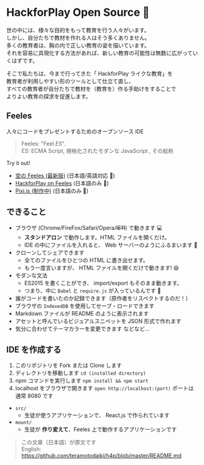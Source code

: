 # HackforPlay Open Source 🏫  


世の中には、様々な目的をもって教育を行う人々がいます。  
しかし、自分たちで教材を作れる人はそう多くありません。  
多くの教育者は、胸の内で正しい教育の姿を描いています。  
それを容易に具現化する方法があれば、新しい教育の可能性は無数に広がっていくはずです。  

そこで私たちは、今まで行ってきた「 HackforPlay ライクな教育」を  
教育者が利用しやすい形のツールとして仕立て直し、  
すべての教育者が自分たちで教材を（教育を）作る手助けをすることで  
よりよい教育の探求を促進します。  


## Feeles

人々にコードをプレゼントするためのオープンソース IDE

> Feeles: "Feel *ES*".  
ES: ECMA Script, 規格化されたモダンな JavaScript , その総称

Try it out!
- [空の Feeles (最新版)](https://feeles.github.io/IDE/dist)
(日本語/英語対応 🍔)
- [HackforPlay on Feeles](https://feeles.github.io/IDE/dist/hack-rpg.html)
(日本語のみ 🍣)
- [Pixi.js (制作中)](https://tenonno.github.io/RPG-2/)
(日本語のみ 🍣)


## できること

- ブラウザ (Chrome/FireFox/Safari/Opera/~~IE11~~) で動きます 💻
  - **スタンドアロン** で動作します。HTML ファイルを開くだけ。
  - IDE の中にファイルを入れると、 Web サーバーのようにふるまいます 🎩
- クローンしてシェアできます
  - 全てのファイルをひとつの HTML に書き出せます。
  - もう一度言いますが、 HTML ファイルを開くだけで動きます! 😆
- モダンな文法
  - ES2015 を書くことができ、 import/export もそのまま動きます。
  - つまり、中に `Babel` と `require.js` が入っているんです 👀
- 誰がコードを書いたのか記録できます（原作者をリスペクトするのだ！）
- ブラウザの `IndexedDB` を使用してセーブ・ロードできます
- Markdown ファイルが README のように表示されます
- アセットと呼んでいるビジュアルスニペットを JSON 形式で作れます
- 気分に合わせてテーマカラーを変更できます
などなど…

## IDE を作成する

1. このリポジトリを Fork または Clone します
2. ディレクトリを移動します `cd (installed directory)`
3. npm コマンドを実行します `npm install && npm start`
4. localhost をブラウザで開きます `open http://localhost:(port)` ポートは通常 8080 です

- `src/`
  - 生徒が使うアプリケーションで、 React.js で作られています
- `mount/`
  - 生徒が **作り変えて**、Feeles 上で動作するアプリケーションです

> この文章（日本語）が原文です  
English: <https://github.com/teramotodaiki/h4p/blob/master/README.md>
